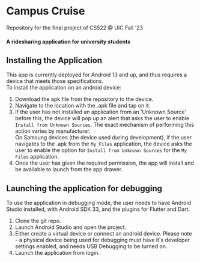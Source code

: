 # Campus Cruise
Repository for the final project of CS522 @ UIC Fall '23

#### A ridesharing application for university students

## Installing the Application

This app is currently deployed for Android 13 and up, and thus requires a device that meets those specifications.
<br>
To install the application on an android device:<br>
1) Download the apk file from the repository to the device.<br>
2) Navigate to the location with the .apk file and tap on it.<br>
3) If the user has not installed an application from an 'Unknown Source' before this, the device will pop up an alert that asks the user to enable `Install from Unknown Sources`. The exact mechanism of performing this action varies by manufacturer.<br>
On Samsung devices (the device used during development), if the user navigates to the .apk from the `My Files` application, the device asks the user to enable the option for `Install from Unknown Sources` for the `My Files` application.<br>
4) Once the user has given the required permission, the app will install and be available to launch from the app drawer.<br>

## Launching the application for debugging

To use the application in debugging mode, the user needs to have Android Studio installed, with Android SDK 33, and the plugins for Flutter and Dart.<br>
1) Clone the git repo.<br>
2) Launch Android Studio and open the project.<br>
3) Either create a virtual device or connect an android device. Please note - a physical device being used for debugging must have it's developer settings enabled, and needs USB Debugging to be turned on.<br>
4) Launch the application from login.<br>

